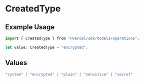 # CreatedType

## Example Usage

```typescript
import { CreatedType } from "@vercel/sdk/models/operations";

let value: CreatedType = "encrypted";
```

## Values

```typescript
"system" | "encrypted" | "plain" | "sensitive" | "secret"
```